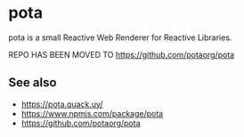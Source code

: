 # pota

pota is a small Reactive Web Renderer for Reactive Libraries.

REPO HAS BEEN MOVED TO https://github.com/potaorg/pota 

## See also

- https://pota.quack.uy/
- https://www.npmjs.com/package/pota
- https://github.com/potaorg/pota
